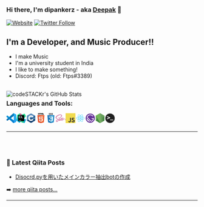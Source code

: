 
### Hi there, I'm dipankerz - aka [Deepak][website] 👋 

[![Website](https://img.shields.io/website?label=WebSite&style=for-the-badge&url=https://tps-f.github.io/hp/)](https://tps-f.github.io/hp/)
[![Twitter Follow](https://img.shields.io/twitter/follow/TpsF15?color=1DA1F2&logo=twitter&style=for-the-badge)](https://twitter.com/TpsF15?ref_src=twsrc%5Etfw)

## I'm a Developer, and Music Producer!!

- I make Music
- I'm a university student in India
- I like to make something!
- Discord: Ftps (old: Ftps#3389)

<br />
<img align="left" alt="codeSTACKr's GitHub Stats" src="https://github-readme-stats.vercel.app/api?username=Tps-F&count_private=true" />

### Languages and Tools:

<img align="left" alt="Visual Studio Code" width="26px" src="https://raw.githubusercontent.com/github/explore/80688e429a7d4ef2fca1e82350fe8e3517d3494d/topics/visual-studio-code/visual-studio-code.png" />
<img align="left" alt="CLion"width="26px" src="https://raw.githubusercontent.com/Tps-F/Tps-F/main/clion.svg">
<img align="left" alt="cpp" width="26px" src="https://raw.githubusercontent.com/github/explore/80688e429a7d4ef2fca1e82350fe8e3517d3494d/topics/cpp/cpp.png">
<img align="left" alt="HTML5" width="26px" src="https://raw.githubusercontent.com/github/explore/80688e429a7d4ef2fca1e82350fe8e3517d3494d/topics/html/html.png" />
<img align="left" alt="CSS3" width="26px" src="https://raw.githubusercontent.com/github/explore/80688e429a7d4ef2fca1e82350fe8e3517d3494d/topics/css/css.png" />
<img align="left" alt="Sass" width="26px" src="https://raw.githubusercontent.com/github/explore/80688e429a7d4ef2fca1e82350fe8e3517d3494d/topics/sass/sass.png" />
<img align="left" alt="JavaScript" width="26px" src="https://raw.githubusercontent.com/github/explore/80688e429a7d4ef2fca1e82350fe8e3517d3494d/topics/javascript/javascript.png" >
<img align="left" alt="React" width="26px" src="https://raw.githubusercontent.com/github/explore/80688e429a7d4ef2fca1e82350fe8e3517d3494d/topics/react/react.png" />
<img align="left" alt="Gatsby" width="26px" src="https://raw.githubusercontent.com/github/explore/e94815998e4e0713912fed477a1f346ec04c3da2/topics/gatsby/gatsby.png" />
<img align="left" alt="Node.js" width="26px" src="https://raw.githubusercontent.com/github/explore/80688e429a7d4ef2fca1e82350fe8e3517d3494d/topics/nodejs/nodejs.png" />
<img align="left" alt="Terminal" width="26px" src="https://raw.githubusercontent.com/github/explore/80688e429a7d4ef2fca1e82350fe8e3517d3494d/topics/terminal/terminal.png" />
<br />
<br />

---
<br />
<br />

### 📕 Latest Qiita Posts

<!-- BLOG-POST-LIST:START -->
- [Disocrd.pyを用いたメインカラー抽出botの作成](https://qiita.com/Ftps/items/748fa614462aaa9bdb51)
<!-- BLOG-POST-LIST:END -->

➡️ [more qiita posts...](https://qiita.com/Ftps)

---


[website]: https://tps-f.github.io/hp/
[twitter]: https://twitter.com/codeSTACKr
